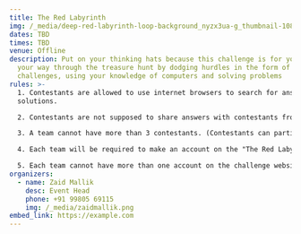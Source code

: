 ```yaml
---
title: The Red Labyrinth
img: /_media/deep-red-labyrinth-loop-background_nyzx3ua-g_thumbnail-1080_01.png
dates: TBD
times: TBD
venue: Offline
description: Put on your thinking hats because this challenge is for you! Make
  your way through the treasure hunt by dodging hurdles in the form of cryptic
  challenges, using your knowledge of computers and solving problems
rules: >-
  1. Contestants are allowed to use internet browsers to search for answers and
  solutions.

  2. Contestants are not supposed to share answers with contestants from other teams.

  3. A team cannot have more than 3 contestants. (Contestants can participate in teams of 1, 2 or 3).

  4. Each team will be required to make an account on the "The Red Labyrinth" website to take part in the challenge.

  5. Each team cannot have more than one account on the challenge website.
organizers:
  - name: Zaid Mallik
    desc: Event Head
    phone: +91 99805 69115
    img: /_media/zaidmallik.png
embed_link: https://example.com
---
```

